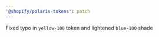 ```yaml
---
'@shopify/polaris-tokens': patch
---
```


Fixed typo in `yellow-100` token and lightened `blue-100` shade
